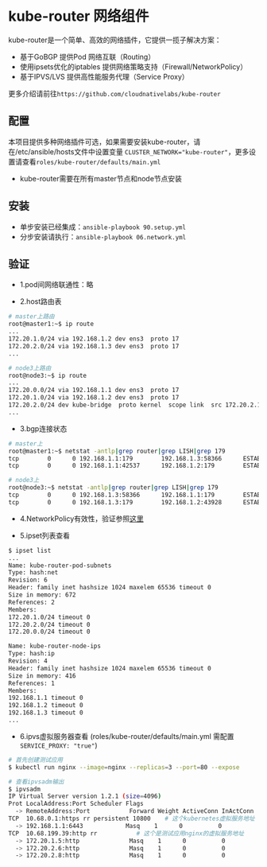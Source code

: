# kube-router 网络组件

kube-router是一个简单、高效的网络插件，它提供一揽子解决方案：  
- 基于GoBGP 提供Pod 网络互联（Routing）
- 使用ipsets优化的iptables 提供网络策略支持（Firewall/NetworkPolicy）
- 基于IPVS/LVS 提供高性能服务代理（Service Proxy）

更多介绍请前往`https://github.com/cloudnativelabs/kube-router`

## 配置

本项目提供多种网络插件可选，如果需要安装kube-router，请在/etc/ansible/hosts文件中设置变量 `CLUSTER_NETWORK="kube-router"`，更多设置请查看`roles/kube-router/defaults/main.yml`

- kube-router需要在所有master节点和node节点安装

## 安装

- 单步安装已经集成：`ansible-playbook 90.setup.yml`
- 分步安装请执行：`ansible-playbook 06.network.yml`

## 验证

- 1.pod间网络联通性：略

- 2.host路由表

``` bash
# master上路由
root@master1:~$ ip route
...
172.20.1.0/24 via 192.168.1.2 dev ens3  proto 17 
172.20.2.0/24 via 192.168.1.3 dev ens3  proto 17 
...

# node3上路由
root@node3:~$ ip route
... 
172.20.0.0/24 via 192.168.1.1 dev ens3  proto 17 
172.20.1.0/24 via 192.168.1.2 dev ens3  proto 17 
172.20.2.0/24 dev kube-bridge  proto kernel  scope link  src 172.20.2.1 
...
```

- 3.bgp连接状态

``` bash
# master上
root@master1:~$ netstat -antlp|grep router|grep LISH|grep 179
tcp        0      0 192.168.1.1:179        192.168.1.3:58366      ESTABLISHED 26062/kube-router
tcp        0      0 192.168.1.1:42537      192.168.1.2:179        ESTABLISHED 26062/kube-router

# node3上
root@node3:~$ netstat -antlp|grep router|grep LISH|grep 179
tcp        0      0 192.168.1.3:58366      192.168.1.1:179        ESTABLISHED 18897/kube-router
tcp        0      0 192.168.1.3:179        192.168.1.2:43928      ESTABLISHED 18897/kube-router

```

- 4.NetworkPolicy有效性，验证参照[这里](guide/networkpolicy.md)

- 5.ipset列表查看

``` bash
$ ipset list
...
Name: kube-router-pod-subnets
Type: hash:net
Revision: 6
Header: family inet hashsize 1024 maxelem 65536 timeout 0
Size in memory: 672
References: 2
Members:
172.20.1.0/24 timeout 0
172.20.2.0/24 timeout 0
172.20.0.0/24 timeout 0

Name: kube-router-node-ips
Type: hash:ip
Revision: 4
Header: family inet hashsize 1024 maxelem 65536 timeout 0
Size in memory: 416
References: 1
Members:
192.168.1.1 timeout 0
192.168.1.2 timeout 0
192.168.1.3 timeout 0
...
```

- 6.ipvs虚拟服务器查看 (roles/kube-router/defaults/main.yml 需配置`SERVICE_PROXY: "true"`)

``` bash
# 首先创建测试应用
$ kubectl run nginx --image=nginx --replicas=3 --port=80 --expose

# 查看ipvsadm输出
$ ipvsadm
IP Virtual Server version 1.2.1 (size=4096)
Prot LocalAddress:Port Scheduler Flags
  -> RemoteAddress:Port           Forward Weight ActiveConn InActConn
TCP  10.68.0.1:https rr persistent 10800	# 这个kubernetes虚拟服务地址
  -> 192.168.1.1:6443            Masq    1      0          0         
TCP  10.68.199.39:http rr			# 这个是测试应用nginx的虚拟服务地址
  -> 172.20.1.5:http              Masq    1      0          0         
  -> 172.20.2.6:http              Masq    1      0          0         
  -> 172.20.2.8:http              Masq    1      0          0         
```
